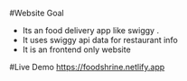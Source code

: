 #Website Goal
- Its an food delivery app like swiggy .
- It uses swiggy api data for restaurant info
- It is an frontend only website

#Live Demo
https://foodshrine.netlify.app